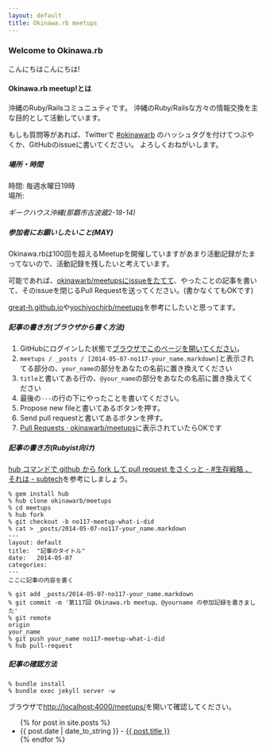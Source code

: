 ```yaml
---
layout: default
title: Okinawa.rb meetups
---
```

### <a name="welcome-to-github-pages" class="anchor" href="#welcome-to-github-pages"><span class="octicon octicon-link"></span></a>Welcome to Okinawa.rb
こんにちはこんにちは!

#### Okinawa.rb meetup!とは
沖縄のRuby/Railsコミュニュティです。
沖縄のRuby/Railsな方々の情報交換を主な目的として活動しています。

もしも質問等があれば、Twitterで [#okinawarb](https://twitter.com/search?f=realtime&q=%23okinawarb&src=typd) のハッシュタグを付けてつぶやくか、GitHubのissueに書いてください。
よろしくおねがいします。

##### 場所・時間
時間: 毎週水曜日19時<br/>
場所: <address>ギークハウス沖縄(那覇市古波蔵2-18-14)</address>

##### 参加者にお願いしたいこと(MAY)
Okinawa.rbは100回を超えるMeetupを開催していますがあまり活動記録がたまってないので、活動記録を残したいと考えています。

可能であれば、[okinawarb/meetupsにissueをたてて](https://github.com/okinawarb/meetups/issues?state=open)、やったことの記事を書いて、そのissueを閉じるPull Requestを送ってください。(書かなくてもOKです)

[great-h.github.io](http://great-h.github.io/)や[yochiyochirb/meetups](https://github.com/yochiyochirb/meetups)を参考にしたいと思ってます。

##### 記事の書き方(ブラウザから書く方法)

1. GitHubにログインした状態で[ブラウザでこのページを開いてください](https://github.com/okinawarb/meetups/new/gh-pages/_posts?filename=2014-05-07-no117-your_name.markdown&value=---%0Alayout%3A+default%0Atitle%3A++%22Okinawa.rb%20meetup!%20%23117%20%E3%82%84%E3%81%A3%E3%81%9F%E3%81%93%E3%81%A8%20@your_name%22%0Adate%3A+++2014-05-07%0Acategories%0A---%0A%E3%81%93%E3%81%93%E3%81%AB%E3%82%84%E3%81%A3%E3%81%9F%E3%81%93%E3%81%A8%E3%82%92%E6%9B%B8%E3%81%84%E3%81%A6%E3%81%8F%E3%81%A0%E3%81%95%E3%81%84)。
2. `meetups / _posts / [2014-05-07-no117-your_name.markdown]`と表示されてる部分の、`your_name`の部分をあなたの名前に置き換えてください
3. `title`と書いてある行の、`@your_name`の部分をあなたの名前に置き換えてください
4. 最後の`---`の行の下にやったことを書いてください。
5. Propose new fileと書いてあるボタンを押す。
6. Send pull requestと書いてあるボタンを押す。
7. [Pull Requests · okinawarb/meetups](https://github.com/okinawarb/meetups/pulls)に表示されていたらOKです

##### 記事の書き方(Rubyist向け)
[hub コマンドで github から fork して pull request をさくっと - #生存戦略 、それは - subtech](https://subtech.g.hatena.ne.jp/secondlife/20120611/1339411825)を参考にしましょう。

```
% gem install hub
% hub clone okinawarb/meetups
% cd meetups
% hub fork
% git checkout -b no117-meetup-what-i-did
% cat > _posts/2014-05-07-no117-your_name.markdown
---
layout: default
title:  "記事のタイトル"
date:   2014-05-07
categories:
---
ここに記事の内容を書く

% git add _posts/2014-05-07-no117-your_name.markdown
% git commit -m '第117回 Okinawa.rb meetup、@yourname の参加記録を書きました'
% git remote
origin
your_name
% git push your_name no117-meetup-what-i-did
% hub pull-request
```

##### 記事の確認方法
```
% bundle install
% bundle exec jekyll server -w
```

ブラウザで[http://localhost:4000/meetups/](http://localhost:4000/meetups/)を開いて確認してください。

<!-- fixme -->
<ul>
{% for post in site.posts %}
  <li>{{ post.date | date_to_string }} - <a href="{{ site.baseurl }}{{ post.url }}">{{ post.title }}</a></li>
{% endfor %}
</ul>
